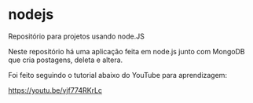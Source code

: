 # nodejs
Repositório para projetos usando node.JS

Neste repositório há uma aplicação feita em node.js junto com MongoDB que cria postagens, deleta e altera.

Foi feito seguindo o tutorial abaixo do YouTube para aprendizagem:

https://youtu.be/vjf774RKrLc